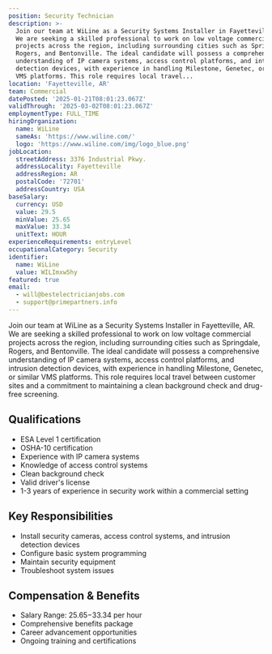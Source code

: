 ```yaml
---
position: Security Technician
description: >-
  Join our team at WiLine as a Security Systems Installer in Fayetteville, AR.
  We are seeking a skilled professional to work on low voltage commercial
  projects across the region, including surrounding cities such as Springdale,
  Rogers, and Bentonville. The ideal candidate will possess a comprehensive
  understanding of IP camera systems, access control platforms, and intrusion
  detection devices, with experience in handling Milestone, Genetec, or similar
  VMS platforms. This role requires local travel...
location: 'Fayetteville, AR'
team: Commercial
datePosted: '2025-01-21T08:01:23.067Z'
validThrough: '2025-03-02T08:01:23.067Z'
employmentType: FULL_TIME
hiringOrganization:
  name: WiLine
  sameAs: 'https://www.wiline.com/'
  logo: 'https://www.wiline.com/img/logo_blue.png'
jobLocation:
  streetAddress: 3376 Industrial Pkwy.
  addressLocality: Fayetteville
  addressRegion: AR
  postalCode: '72701'
  addressCountry: USA
baseSalary:
  currency: USD
  value: 29.5
  minValue: 25.65
  maxValue: 33.34
  unitText: HOUR
experienceRequirements: entryLevel
occupationalCategory: Security
identifier:
  name: WiLine
  value: WILImxw5hy
featured: true
email:
  - will@bestelectricianjobs.com
  - support@primepartners.info
---
```




Join our team at WiLine as a Security Systems Installer in Fayetteville, AR. We are seeking a skilled professional to work on low voltage commercial projects across the region, including surrounding cities such as Springdale, Rogers, and Bentonville. The ideal candidate will possess a comprehensive understanding of IP camera systems, access control platforms, and intrusion detection devices, with experience in handling Milestone, Genetec, or similar VMS platforms. This role requires local travel between customer sites and a commitment to maintaining a clean background check and drug-free screening.

## Qualifications

- ESA Level 1 certification
- OSHA-10 certification
- Experience with IP camera systems
- Knowledge of access control systems
- Clean background check
- Valid driver's license
- 1-3 years of experience in security work within a commercial setting

## Key Responsibilities

- Install security cameras, access control systems, and intrusion detection devices
- Configure basic system programming
- Maintain security equipment
- Troubleshoot system issues

## Compensation & Benefits

- Salary Range: $25.65-$33.34 per hour
- Comprehensive benefits package
- Career advancement opportunities
- Ongoing training and certifications
